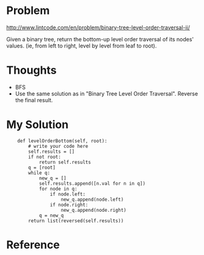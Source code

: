 # Problem

http://www.lintcode.com/en/problem/binary-tree-level-order-traversal-ii/

Given a binary tree, return the bottom-up level order traversal of its nodes' values. (ie, from left to right, level by level from leaf to root). 

# Thoughts

- BFS
- Use the same solution as in "Binary Tree Level Order Traversal". Reverse the final result.

# My Solution

```
    def levelOrderBottom(self, root):
        # write your code here
        self.results = []
        if not root:
            return self.results
        q = [root]
        while q:
            new_q = []
            self.results.append([n.val for n in q])
            for node in q:
                if node.left:
                    new_q.append(node.left)
                if node.right:
                    new_q.append(node.right)
            q = new_q
        return list(reversed(self.results))
```

# Reference
